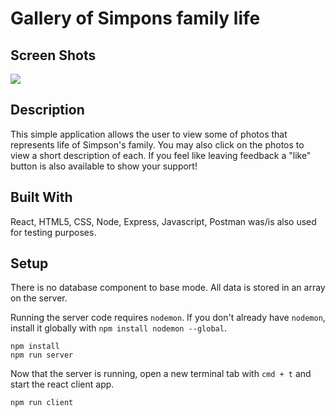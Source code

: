 # Gallery of Simpons family life

## Screen Shots
![](/public/images/react-gallery-screenshot.png)

## Description

This simple application allows the user to view some of photos that represents life of Simpson's family. You may also click on the photos to view a short description of each.  If you feel like leaving feedback a "like" button is also available to show your support!

## Built With

React, HTML5, CSS, Node, Express, Javascript,  Postman was/is also used for testing purposes. 

## Setup

There is no database component to base mode. All data is stored in an array on the server. 

Running the server code requires `nodemon`. If you don't already have `nodemon`, install it globally with `npm install nodemon --global`.

```
npm install
npm run server
```

Now that the server is running, open a new terminal tab with `cmd + t` and start the react client app.

```
npm run client
```


